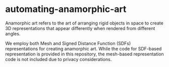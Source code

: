 # automating-anamorphic-art
Anamorphic art refers to the art of arranging rigid objects in space to create 3D representations that appear differently when rendered from different angles.

We employ both Mesh and Signed Distance Function (SDFs) representations for creating anamorphic art. While the code for SDF-based representation is provided in this repository, the mesh-based representation code is not included due to privacy considerations.